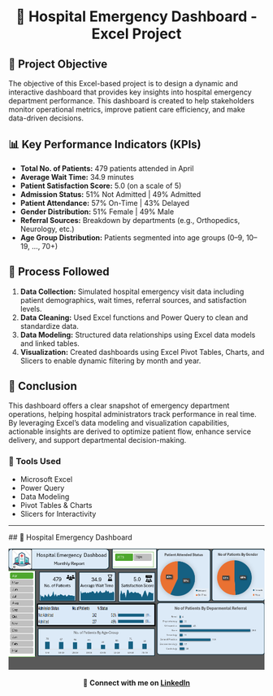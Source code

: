 
<h1 align="center">🏥 Hospital Emergency Dashboard - Excel Project</h1>

<h2>📌 Project Objective</h2>
<p>
  The objective of this Excel-based project is to design a dynamic and interactive dashboard that provides key insights into hospital emergency department performance. This dashboard is created to help stakeholders monitor operational metrics, improve patient care efficiency, and make data-driven decisions.
</p>

<h2>📊 Key Performance Indicators (KPIs)</h2>
<ul>
  <li><b>Total No. of Patients:</b> 479 patients attended in April</li>
  <li><b>Average Wait Time:</b> 34.9 minutes</li>
  <li><b>Patient Satisfaction Score:</b> 5.0 (on a scale of 5)</li>
  <li><b>Admission Status:</b> 51% Not Admitted | 49% Admitted</li>
  <li><b>Patient Attendance:</b> 57% On-Time | 43% Delayed</li>
  <li><b>Gender Distribution:</b> 51% Female | 49% Male</li>
  <li><b>Referral Sources:</b> Breakdown by departments (e.g., Orthopedics, Neurology, etc.)</li>
  <li><b>Age Group Distribution:</b> Patients segmented into age groups (0–9, 10–19, ..., 70+)</li>
</ul>

<h2>🔁 Process Followed</h2>
<ol>
  <li><b>Data Collection:</b> Simulated hospital emergency visit data including patient demographics, wait times, referral sources, and satisfaction levels.</li>
  <li><b>Data Cleaning:</b> Used Excel functions and Power Query to clean and standardize data.</li>
  <li><b>Data Modeling:</b> Structured data relationships using Excel data models and linked tables.</li>
  <li><b>Visualization:</b> Created dashboards using Excel Pivot Tables, Charts, and Slicers to enable dynamic filtering by month and year.</li>
</ol>

<h2>📝 Conclusion</h2>
<p>
  This dashboard offers a clear snapshot of emergency department operations, helping hospital administrators track performance in real time. By leveraging Excel’s data modeling and visualization capabilities, actionable insights are derived to optimize patient flow, enhance service delivery, and support departmental decision-making.
</p>

<h3>🚀 Tools Used</h3>
<ul>
  <li>Microsoft Excel</li>
  <li>Power Query</li>
  <li>Data Modeling</li>
  <li>Pivot Tables & Charts</li>
  <li>Slicers for Interactivity</li>
</ul>

<hr/>
## 🏥 Hospital Emergency Dashboard

![Hospital Emergency Dashboard](./Screenshot%202025-08-05%20165349.png)

<p align="center">
  🔗 <b>Connect with me on <a href="https://www.linkedin.com/in/mukulgupta3318">LinkedIn</a></b>
</p>

